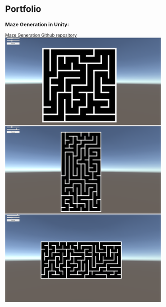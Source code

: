 # Portfolio
### Maze Generation in Unity:  
[Maze Generation Github repository](https://github.com/OscarOosterling/MazeGeneration)
![Picture of Maze Generation](MazeGeneration_Example_01.png)
![Picture of Maze Generation](MazeGeneration_Example_02.png)
![Picture of Maze Generation](MazeGeneration_Example_03.png)
